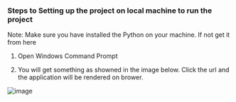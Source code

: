 ### Steps to Setting up the project on local machine to run the project

Note: Make sure you have installed the Python on your machine. If not get it from here 

1) Open Windows Command Prompt


8) You will get something as showned in the image below. Click the url and the application will be rendered on brower.

![image](https://user-images.githubusercontent.com/123196611/214686873-a997dfa6-a3e6-4468-9c37-fb1b6acf64f5.png)

